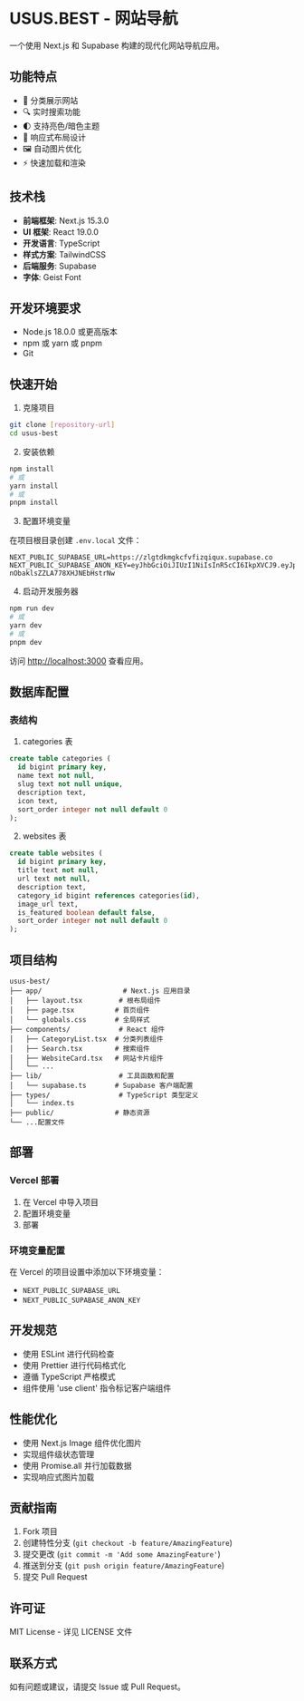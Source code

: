 # USUS.BEST - 网站导航

一个使用 Next.js 和 Supabase 构建的现代化网站导航应用。

## 功能特点

- 🎯 分类展示网站
- 🔍 实时搜索功能
- 🌓 支持亮色/暗色主题
- 📱 响应式布局设计
- 🖼️ 自动图片优化
- ⚡ 快速加载和渲染

## 技术栈

- **前端框架**: Next.js 15.3.0
- **UI 框架**: React 19.0.0
- **开发语言**: TypeScript
- **样式方案**: TailwindCSS
- **后端服务**: Supabase
- **字体**: Geist Font

## 开发环境要求

- Node.js 18.0.0 或更高版本
- npm 或 yarn 或 pnpm
- Git

## 快速开始

1. 克隆项目

```bash
git clone [repository-url]
cd usus-best
```

2. 安装依赖

```bash
npm install
# 或
yarn install
# 或
pnpm install
```

3. 配置环境变量

在项目根目录创建 `.env.local` 文件：

```env
NEXT_PUBLIC_SUPABASE_URL=https://zlgtdkmgkcfvfizqiqux.supabase.co
NEXT_PUBLIC_SUPABASE_ANON_KEY=eyJhbGciOiJIUzI1NiIsInR5cCI6IkpXVCJ9.eyJpc3MiOiJzdXBhYmFzZSIsInJlZiI6InpsZ3Rka21na2NmdmZpenFpcXV4Iiwicm9sZSI6ImFub24iLCJpYXQiOjE3NDQ0NDQ5MjksImV4cCI6MjA2MDAyMDkyOX0.kQudIZ5m14G1LR2X-nObaklsZZLA778XHJNEbHstrNw
```

4. 启动开发服务器

```bash
npm run dev
# 或
yarn dev
# 或
pnpm dev
```

访问 [http://localhost:3000](http://localhost:3000) 查看应用。

## 数据库配置

### 表结构

1. categories 表

```sql
create table categories (
  id bigint primary key,
  name text not null,
  slug text not null unique,
  description text,
  icon text,
  sort_order integer not null default 0
);
```

2. websites 表

```sql
create table websites (
  id bigint primary key,
  title text not null,
  url text not null,
  description text,
  category_id bigint references categories(id),
  image_url text,
  is_featured boolean default false,
  sort_order integer not null default 0
);
```

## 项目结构

```
usus-best/
├── app/                    # Next.js 应用目录
│   ├── layout.tsx         # 根布局组件
│   ├── page.tsx          # 首页组件
│   └── globals.css       # 全局样式
├── components/            # React 组件
│   ├── CategoryList.tsx  # 分类列表组件
│   ├── Search.tsx        # 搜索组件
│   ├── WebsiteCard.tsx   # 网站卡片组件
│   └── ...
├── lib/                   # 工具函数和配置
│   └── supabase.ts       # Supabase 客户端配置
├── types/                 # TypeScript 类型定义
│   └── index.ts
├── public/               # 静态资源
└── ...配置文件
```

## 部署

### Vercel 部署

1. 在 Vercel 中导入项目
2. 配置环境变量
3. 部署

### 环境变量配置

在 Vercel 的项目设置中添加以下环境变量：

- `NEXT_PUBLIC_SUPABASE_URL`
- `NEXT_PUBLIC_SUPABASE_ANON_KEY`

## 开发规范

- 使用 ESLint 进行代码检查
- 使用 Prettier 进行代码格式化
- 遵循 TypeScript 严格模式
- 组件使用 'use client' 指令标记客户端组件

## 性能优化

- 使用 Next.js Image 组件优化图片
- 实现组件级状态管理
- 使用 Promise.all 并行加载数据
- 实现响应式图片加载

## 贡献指南

1. Fork 项目
2. 创建特性分支 (`git checkout -b feature/AmazingFeature`)
3. 提交更改 (`git commit -m 'Add some AmazingFeature'`)
4. 推送到分支 (`git push origin feature/AmazingFeature`)
5. 提交 Pull Request

## 许可证

MIT License - 详见 LICENSE 文件

## 联系方式

如有问题或建议，请提交 Issue 或 Pull Request。
